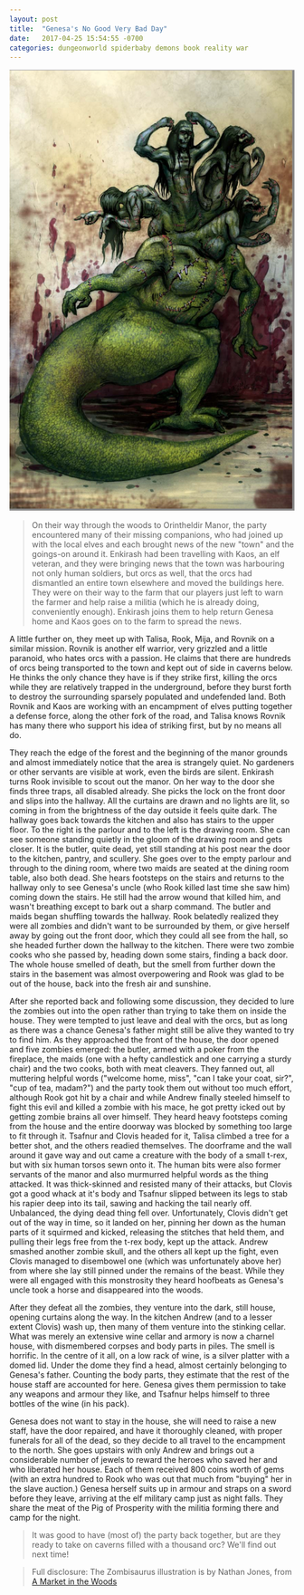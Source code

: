 ```yaml
---
layout: post
title:  "Genesa's No Good Very Bad Day"
date:   2017-04-25 15:54:55 -0700
categories: dungeonworld spiderbaby demons book reality war
---
```


![zombisaurus](/images/zombisaurus.png)

> On their way through the woods to Orintheldir Manor, the party encountered many of their missing companions, who had joined up with the local elves and each brought news of the new "town" and the goings-on around it. Enkirash had been travelling with Kaos, an elf veteran, and they were bringing news that the town was harbouring not only human soldiers, but orcs as well, that the orcs had dismantled an entire town elsewhere and moved the buildings here. They were on their way to the farm that our players just left to warn the farmer and help raise a militia (which he is already doing, conveniently enough). Enkirash joins them to help return Genesa home and Kaos goes on to the farm to spread the news. 

A little further on, they meet up with Talisa, Rook, Mija, and Rovnik on a similar mission. Rovnik is another elf warrior, very grizzled and a little paranoid, who hates orcs with a passion. He claims that there are hundreds of orcs being transported to the town and kept out of side in caverns below. He thinks the only chance they have is if they strike first, killing the orcs while they are relatively trapped in the underground, before they burst forth to destroy the surrounding sparsely populated and undefended land. Both Rovnik and Kaos are working with an encampment of elves putting together a defense force, along the other fork of the road, and Talisa knows Rovnik has many there who support his idea of striking first, but by no means all do.

They reach the edge of the forest and the beginning of the manor grounds and almost immediately notice that the area is strangely quiet. No gardeners or other servants are visible at work, even the birds are silent. Enkirash turns Rook invisible to scout out the manor. On her way to the door she finds three traps, all disabled already. She picks the lock on the front door and slips into the hallway. All the curtains are drawn and no lights are lit, so coming in from the brightness of the day outside it feels quite dark. The hallway goes back towards the kitchen and also has stairs to the upper floor. To the right is the parlour and to the left is the drawing room. She can see someone standing quietly in the gloom of the drawing room and gets closer. It is the butler, quite dead, yet still standing at his post near the door to the kitchen, pantry, and scullery. She goes over to the empty parlour and through to the dining room, where two maids are seated at the dining room table, also both dead. She hears footsteps on the stairs and returns to the hallway only to see Genesa's uncle (who Rook killed last time she saw him) coming down the stairs. He still had the arrow wound that killed him, and wasn't breathing except to bark out a sharp command. The butler and maids began shuffling towards the hallway. Rook belatedly realized they were all zombies and didn't want to be surrounded by them, or give herself away by going out the front door, which they could all see from the hall, so she headed further down the hallway to the kitchen. There were two zombie cooks who she passed by, heading down some stairs, finding a back door. The whole house smelled of death, but the smell from further down the stairs in the basement was almost overpowering and Rook was glad to be out of the house, back into the fresh air and sunshine.

After she reported back and following some discussion, they decided to lure the zombies out into the open rather than trying to take them on inside the house. They were tempted to just leave and deal with the orcs, but as long as there was a chance Genesa's father might still be alive they wanted to try to find him. As they approached the front of the house, the door opened and five zombies emerged: the butler, armed with a poker from the fireplace, the maids (one with a hefty candlestick and one carrying a sturdy chair) and the two cooks, both with meat cleavers. They fanned out, all muttering helpful words ("welcome home, miss", "can I take your coat, sir?", "cup of tea, madam?") and the party took them out without too much effort, although Rook got hit by a chair and while Andrew finally steeled himself to fight this evil and killed a zombie with his mace, he got pretty icked out by getting zombie brains all over himself. They heard heavy footsteps coming from the house and the entire doorway was blocked by something too large to fit through it. Tsafnur and Clovis headed for it, Talisa climbed a tree for a better shot, and the others readied themselves. The doorframe and the wall around it gave way and out came a creature with the body of a small t-rex, but with six human torsos sewn onto it. The human bits were also former servants of the manor and also murmurred helpful words as the thing attacked. It was thick-skinned and resisted many of their attacks, but Clovis got a good whack at it's body and Tsafnur slipped between its legs to stab his rapier deep into its tail, sawing and hacking the tail nearly off. Unbalanced, the dying dead thing fell over. Unfortunately, Clovis didn't get out of the way in time, so it landed on her, pinning her down as the human parts of it squirmed and kicked, releasing the stitches that held them, and pulling their legs free from the t-rex body, kept up the attack. Andrew smashed another zombie skull, and the others all kept up the fight, even Clovis managed to disembowel one (which was unfortunately above her) from where she lay still pinned under the remains of the beast. While they were all engaged with this monstrosity they heard hoofbeats as Genesa's uncle took a horse and disappeared into the woods.

After they defeat all the zombies, they venture into the dark, still house, opening curtains along the way. In the kitchen Andrew (and to a lesser extent Clovis) wash up, then many of them venture into the stinking cellar. What was merely an extensive wine cellar and armory is now a charnel house, with dismembered corpses and body parts in piles. The smell is horrific. In the centre of it all, on a low rack of wine, is a silver platter with a domed lid. Under the dome they find a head, almost certainly belonging to Genesa's father. Counting the body parts, they estimate that the rest of the house staff are accounted for here. Genesa gives them permission to take any weapons and armour they like, and Tsafnur helps himself to three bottles of the wine (in his pack).

Genesa does not want to stay in the house, she will need to raise a new staff, have the door repaired, and have it thoroughly cleaned, with proper funerals for all of the dead, so they decide to all travel to the encampment to the north. She goes upstairs with only Andrew and brings out a considerable number of jewels to reward the heroes who saved her and who liberated her house. Each of them received 800 coins worth of gems (with an extra hundred to Rook who was out that much from "buying" her in the slave auction.) Genesa herself suits up in armour and straps on a sword before they leave, arriving at the elf military camp just as night falls. They share the meat of the Pig of Prosperity with the militia forming there and camp for the night.

> It was good to have (most of) the party back together, but are they ready to take on caverns filled with a thousand orc? We'll find out next time!

> Full disclosure: The Zombisaurus illustration is by Nathan Jones, from [A Market in the Woods](https://www.drivethrurpg.com/product/174727/A-Market-in-the-Woods)